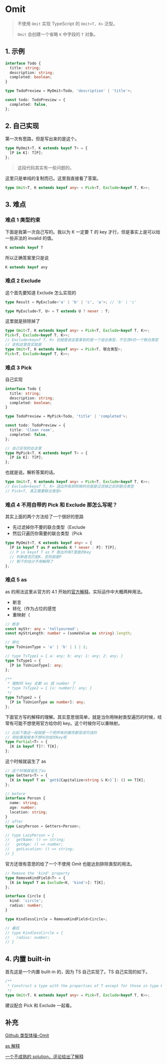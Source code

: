 # Omit

> 不使用 `Omit` 实现 TypeScript 的 `Omit<T, K>` 泛型。
>
> `Omit` 会创建一个省略 `K` 中字段的 `T` 对象。

## 1. 示例

```typescript
interface Todo {
  title: string;
  description: string;
  completed: boolean;
}

type TodoPreview = MyOmit<Todo, 'description' | 'title'>;

const todo: TodoPreview = {
  completed: false,
};
```

## 2. 自己实现

第一次有思路，但是写出来的是这个。

```typescript
type MyOmit<T, K extends keyof T> = {
  [P in K]: T[P];
};
```

> 这段代码其实有一些问题的。

这里只是单纯的复制而已。这里我直接看了答案。

```typescript
type Omit<T, K extends keyof any> = Pick<T, Exclude<keyof T, K>>;
```

## 3. 难点

### 难点 1 类型约束

下面是我第一次自己写的。我以为 K 一定要 T 的 key 才行，但是事实上是可以给一些非法的 invalid 的值。

```typescript
K extends keyof T
```

所以正确答案里只是说

```typescript
K extends keyof any
```

### 难点 2 Exclude

这个首先要知道 Exclude 怎么实现的

```typescript
type Result = MyExclude<'a' | 'b' | 'c', 'a'>; // 'b' | 'c'

type MyExclude<T, U> = T extends U ? never : T;
```

这里就是排除掉了

```typescript
type Omit<T, K extends keyof any> = Pick<T, Exclude<keyof T, K>>;
Pick<T, Exclude<keyof T, K>>;
// Exclude<keyof T, K> 也就是说这里拿到的是一个组合类型，不包含K的一个联合类型
// 走到这里其实就是
type Omit<T, K extends keyof any> = Pick<T, 联合类型>;
Pick<T, Exclude<keyof T, K>>;
```

### 难点 3 Pick

自己实现

```typescript
interface Todo {
  title: string;
  description: string;
  completed: boolean;
}

type TodoPreview = MyPick<Todo, 'title' | 'completed'>;

const todo: TodoPreview = {
  title: 'Clean room',
  completed: false,
};

// 自己实现的在这里
type MyPick<T, K extends keyof T> = {
  [P in K]: T[P];
};
```

也就是说。解析答案的话。

```typescript
type Omit<T, K extends keyof any> = Pick<T, Exclude<keyof T, K>>;
// Exclude<keyof T, K> 选出所有排除掉的也就是过滤掉之后的联合类型
// Pick<T, 真正需要联合类型>
```

### 难点 4 不用自带的 Pick 和 Exclude 那怎么写呢？

其实上面的两个方法给了一个很好的思路

- 先过滤掉你不要的联合类型（Exclude
- 然后只遍历你需要的联合类型（Pick

```typescript
type MyOmit<T, K extends keyof any> = {
  [P in keyof T as P extends K ? never : P]: T[P];
  // P in keyof T as P 取出所有T里面的key
  // 判断是否匹配K，否则就是P
  // 剩下的估计不用解释了
};
```

### 难点 5 as

as 的用法这里从官方的 4.1 开始的[官方解释](https://www.typescriptlang.org/docs/handbook/release-notes/typescript-4-1.html#key-remapping-in-mapped-types)。实际运作中大概两种用法。

- 断言
- 转化（作为占位的感觉
- 重映射（

```typescript
// 断言
const myStr: any = 'tellyourmad';
const myStrLength: number = (someValue as string).length;

// 转化
type TsUnionType = 'a' | 'b' | 1 | 2;

// type TsType1 = { a: any; b: any; 1: any; 2: any; }
type TsType1 = {
  [P in TsUnionType]: any;
};

/**
 * 强制将 key 全都 as 成 number 了
 * type TsType2 = { [x: number]: any; }
 */
type TsType2 = {
  [P in TsUnionType as number]: any;
};
```

下面官方写的解释的理解。其实意思很简单，就是当你用映射类型遍历的时候，经常有可能不想使用官方给你的 key。这个时候你可以重映射。

```typescript
// 比如下面这一段就是一个把所有的属性都变成可选的
// 但如果我根本不想叫你给的key呢
type Partial<T> = {
  [K in keyof T]?: T[K];
};
```

这个时候就诞生了 as

```typescript
// 这个时候就诞生了as
type Getters<T> = {
  [K in keyof T as `get${Capitalize<string & K>}`]: () => T[K];
};

// before
interface Person {
  name: string;
  age: number;
  location: string;
}
// after
type LazyPerson = Getters<Person>;

// type LazyPerson = {
//   getName: () => string;
//   getAge: () => number;
//   getLocation: () => string;
// }
```

官方还很有意思的给了一个不使用 Omit 也能达到排除类型的用法。

```typescript
// Remove the 'kind' property
type RemoveKindField<T> = {
  [K in keyof T as Exclude<K, 'kind'>]: T[K];
};

interface Circle {
  kind: 'circle';
  radius: number;
}

type KindlessCircle = RemoveKindField<Circle>;

// 最后
// type KindlessCircle = {
//   radius: number;
// }
```

## 4. 内置 built-in

首先这是一个内置 bulit-in 的，因为 TS 自己实现了。TS 自己实现的如下。

```typescript
/**
 * Construct a type with the properties of T except for those in type K.
 */
type Omit<T, K extends keyof any> = Pick<T, Exclude<keyof T, K>>;
```

建议配合 Pick 和 Exclude 一起看。

## 补充

[Github 类型体操-Omit](https://github.com/type-challenges/type-challenges/blob/main/questions/00003-medium-omit/README.zh-CN.md)

[as 解释](https://www.typescriptlang.org/docs/handbook/release-notes/typescript-4-1.html#key-remapping-in-mapped-types)

[一个不成熟的 solution，评论给出了解释](https://ghaiklor.github.io/type-challenges-solutions/en/medium-omit.html)
